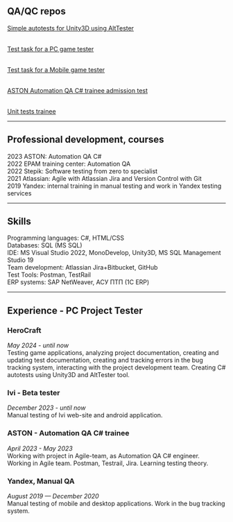 <h2>QA/QC repos</h2>
<p><a href="https://github.com/SkerGran/UInTesting">Simple autotests for Unity3D using AltTester</a>
<br/><br/>
<p><a href="https://docs.google.com/document/d/12BSqGmRC4gQqqbb3iRrdyJXaNJ1xr14v5xzIoaEHoIA/edit">Test task for a PC game tester</a>
<br/><br/>
<p><a href="https://docs.google.com/document/d/1qC0nspG7AHixQ52qRheYWY0z3bdD5E5abcqj48wR2OA/edit#heading=h.ra01stnggifp">Test task for a Mobile game tester</a>
<br/><br/>
<p><a href="https://github.com/SkerGran/Burdin-CSharp">ASTON Automation QA C# trainee admission test</a>
<br/><br/>
<p><a href="https://github.com/SkerGran/Bank">Unit tests trainee</a>
<hr>
<h2>Professional development, courses</h2>
<p>2023 ASTON: Automation QA C#<br/>
2022 EPAM training center: Automation QA<br/>
2022 Stepik: Software testing from zero to specialist<br/>
2021 Atlassian: Agile with Atlassian Jira and Version Control with Git<br/>
2019 Yandex: internal training in manual testing and work in Yandex testing services</p>
<hr>
<h2>Skills</h2>
<p>Programming languages: C#, HTML/CSS<br/>
Databases: SQL (MS SQL)<br/>
IDE: MS Visual Studio 2022, MonoDevelop, Unity3D, MS SQL Management Studio 19<br/>
Team development: Atlassian Jira+Bitbucket, GitHub<br/>
Test Tools: Postman, TestRail<br/>
ERP systems: SAP NetWeaver, АСУ ПТП (1С ERP)</p>
<hr>
<h2>Experience - PC Project Tester</h2>
<h3>HeroCraft</h3>
<p><i>May 2024 - until now</i><br/>
Testing game applications, analyzing project documentation, creating and updating test documentation, creating and tracking errors in the bug tracking system, interacting with the project development team. Creating C# autotests using Unity3D and AltTester tool.</p>
<h3>Ivi - Beta tester</h3>
<p><i>December 2023 - until now</i><br/>
Manual testing of Ivi web-site and android application.</p>
<h3>ASTON - Automation QA C# trainee</h3>
<p><i>April 2023 - May 2023</i><br/>
Working with project in Agile-team, as Automation QA C# engineer.<br/>
Working in Agile team. Postman, Testrail, Jira. Learning testing theory.</p>
<h3>Yandex, Manual QA</h3>
<p><i>August 2019 — December 2020</i><br/>
Manual testing of mobile and desktop applications. Work in the bug tracking system.</p>
